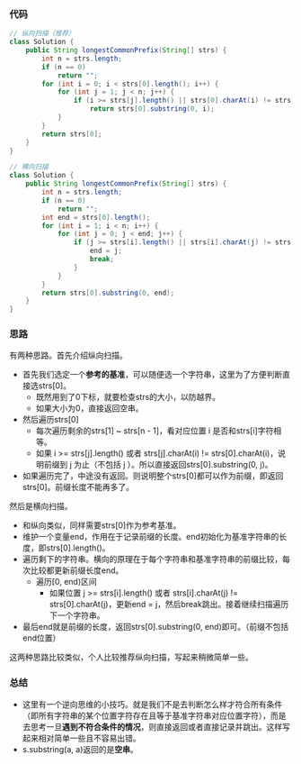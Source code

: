 ### 代码

``` java
// 纵向扫描（推荐）
class Solution {
    public String longestCommonPrefix(String[] strs) {
        int n = strs.length;
        if (n == 0)
            return "";
        for (int i = 0; i < strs[0].length(); i++) {
            for (int j = 1; j < n; j++) {
                if (i >= strs[j].length() || strs[0].charAt(i) != strs[j].charAt(i))
                    return strs[0].substring(0, i);
            }
        }
        return strs[0];
    }
}

// 横向扫描
class Solution {
    public String longestCommonPrefix(String[] strs) {
        int n = strs.length;
        if (n == 0)
            return "";
        int end = strs[0].length();
        for (int i = 1; i < n; i++) {
            for (int j = 0; j < end; j++) {
                if (j >= strs[i].length() || strs[i].charAt(j) != strs[0].charAt(j)) {
                    end = j;
                    break;
                }
            }
        }
        return strs[0].substring(0, end);
    }
}
```



### 思路

有两种思路。首先介绍纵向扫描。

* 首先我们选定一个**参考的基准**，可以随便选一个字符串，这里为了方便判断直接选strs[0]。
  * 既然用到了0下标，就要检查strs的大小，以防越界。
  * 如果大小为0，直接返回空串。
* 然后遍历strs[0]
  * 每次遍历剩余的strs[1] ~ strs[n - 1]，看对应位置 i 是否和strs[i]字符相等。
  * 如果 i >= strs[j].length() 或者 strs[j].charAt(i) != strs[0].charAt(i)，说明前缀到 j 为止（不包括 j ）。所以直接返回strs[0].substring(0, j)。
* 如果遍历完了，中途没有返回。则说明整个strs[0]都可以作为前缀，即返回strs[0]。前缀长度不能再多了。

然后是横向扫描。

* 和纵向类似，同样需要strs[0]作为参考基准。
* 维护一个变量end，作用在于记录前缀的长度。end初始化为基准字符串的长度，即strs[0].length()。
* 遍历剩下的字符串。横向的原理在于每个字符串和基准字符串的前缀比较，每次比较都更新前缀长度end。
  * 遍历[0, end)区间
    * 如果位置 j >= strs[i].length() 或者 strs[i].charAt(j) != strs[0].charAt(j)，更新end = j，然后break跳出。接着继续扫描遍历下一个字符串。
* 最后end就是前缀的长度，返回strs[0].substring(0, end)即可。（前缀不包括end位置）

这两种思路比较类似，个人比较推荐纵向扫描，写起来稍微简单一些。



### 总结

* 这里有一个逆向思维的小技巧。就是我们不是去判断怎么样才符合所有条件（即所有字符串的某个位置字符存在且等于基准字符串对应位置字符），而是去思考一旦**遇到不符合条件的情况**，则直接返回或者直接记录并跳出。这样写起来相对简单一些且不容易出错。
* s.substring(a, a)返回的是**空串**。

